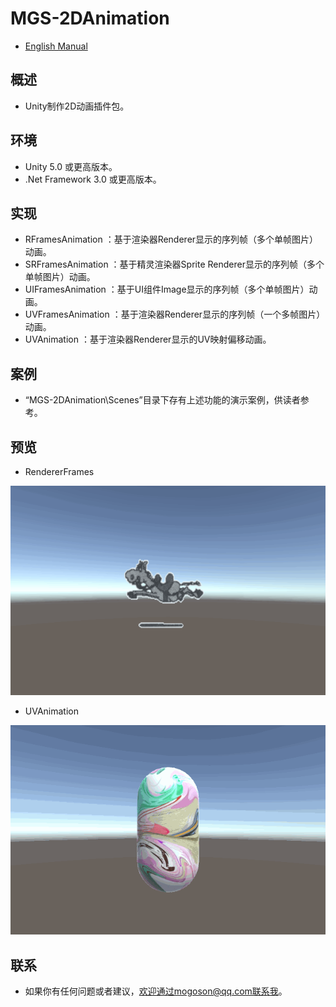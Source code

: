 ﻿# MGS-2DAnimation
- [English Manual](./README.md)

## 概述
- Unity制作2D动画插件包。

## 环境
- Unity 5.0 或更高版本。
- .Net Framework 3.0 或更高版本。

## 实现
- RFramesAnimation ：基于渲染器Renderer显示的序列帧（多个单帧图片）动画。
- SRFramesAnimation ：基于精灵渲染器Sprite Renderer显示的序列帧（多个单帧图片）动画。
- UIFramesAnimation ：基于UI组件Image显示的序列帧（多个单帧图片）动画。
- UVFramesAnimation ：基于渲染器Renderer显示的序列帧（一个多帧图片）动画。
- UVAnimation ：基于渲染器Renderer显示的UV映射偏移动画。

## 案例
- “MGS-2DAnimation\Scenes”目录下存有上述功能的演示案例，供读者参考。

## 预览
- RendererFrames

![RendererFrames](./Attachments/README_Image/RendererFrames.gif)

- UVAnimation

![UVAnimation](./Attachments/README_Image/UVAnimation.gif)

## 联系
- 如果你有任何问题或者建议，欢迎通过mogoson@qq.com联系我。